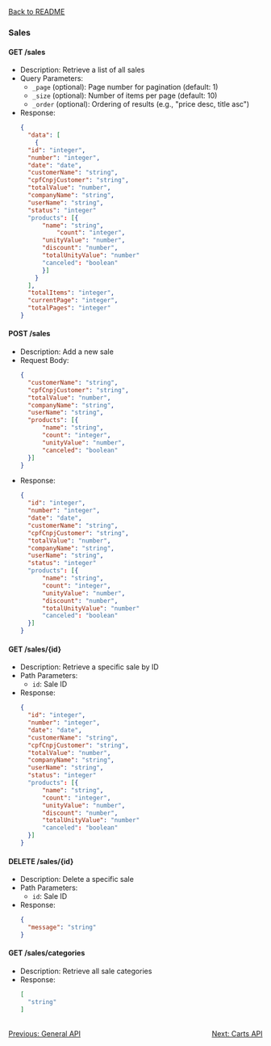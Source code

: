 [Back to README](../README.md)

### Sales

#### GET /sales
- Description: Retrieve a list of all sales
- Query Parameters:
  - `_page` (optional): Page number for pagination (default: 1)
  - `_size` (optional): Number of items per page (default: 10)
  - `_order` (optional): Ordering of results (e.g., "price desc, title asc")
- Response: 
  ```json
  {
    "data": [
      {
	"id": "integer",
	"number": "integer",
	"date": "date",
	"customerName": "string",
	"cpfCnpjCustomer": "string",
	"totalValue": "number",
	"companyName": "string",
	"userName": "string",
	"status": "integer"
	"products": [{
		"name": "string",
        	"count": "integer",
		"unityValue": "number",
		"discount": "number",
		"totalUnityValue": "number"
		"canceled": "boolean"
        }]
      }
    ],
    "totalItems": "integer",
    "currentPage": "integer",
    "totalPages": "integer"
  }
  ```

#### POST /sales
- Description: Add a new sale
- Request Body:
  ```json
  {
	"customerName": "string",
	"cpfCnpjCustomer": "string",
	"totalValue": "number",
	"companyName": "string",
	"userName": "string",
	"products": [{
		"name": "string",
		"count": "integer",
		"unityValue": "number",
		"canceled": "boolean"
	}]
  }
  ```
- Response: 
  ```json
  {
	"id": "integer",
	"number": "integer",
	"date": "date",
	"customerName": "string",
	"cpfCnpjCustomer": "string",
	"totalValue": "number",
	"companyName": "string",
	"userName": "string",
	"status": "integer"
	"products": [{
		"name": "string",
		"count": "integer",
		"unityValue": "number",
		"discount": "number",
		"totalUnityValue": "number"
		"canceled": "boolean"
	}]
  }
  ```

#### GET /sales/{id}
- Description: Retrieve a specific sale by ID
- Path Parameters:
  - `id`: Sale ID
- Response: 
  ```json
  {
	"id": "integer",
	"number": "integer",
	"date": "date",
	"customerName": "string",
	"cpfCnpjCustomer": "string",
	"totalValue": "number",
	"companyName": "string",
	"userName": "string",
	"status": "integer"
	"products": [{
		"name": "string",
		"count": "integer",
		"unityValue": "number",
		"discount": "number",
		"totalUnityValue": "number"
		"canceled": "boolean"
	}]
  }
  ```

#### DELETE /sales/{id}
- Description: Delete a specific sale
- Path Parameters:
  - `id`: Sale ID
- Response: 
  ```json
  {
    "message": "string"
  }
  ```

#### GET /sales/categories
- Description: Retrieve all sale categories
- Response: 
  ```json
  [
    "string"
  ]
  ```

<br>
<div style="display: flex; justify-content: space-between;">
  <a href="./general-api.md">Previous: General API</a>
  <a href="./carts-api.md">Next: Carts API</a>
</div>
